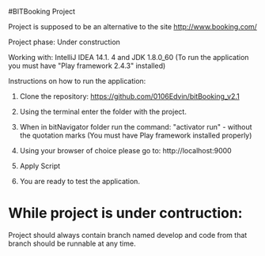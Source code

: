 #BITBooking Project

Project is supposed to be an alternative to the site http://www.booking.com/

Project phase: Under construction

Working with: IntelliJ IDEA 14.1. 4 and JDK 1.8.0_60 
(To run the application you must have "Play framework 2.4.3" installed)

Instructions on how to run the application:

1. Clone the repository:
https://github.com/0106Edvin/bitBooking_v2.1

2. Using the terminal enter  the folder  with the  project.

3. When in bitNavigator folder run the command:
"activator run" - without the quotation marks
(You must have Play framework installed properly)

4. Using your browser of choice please go to:
http://localhost:9000

5. Apply Script

6. You are ready to test the application.

# While project is under contruction: 
Project should always contain branch named develop and code from that branch should be runnable at any time.
